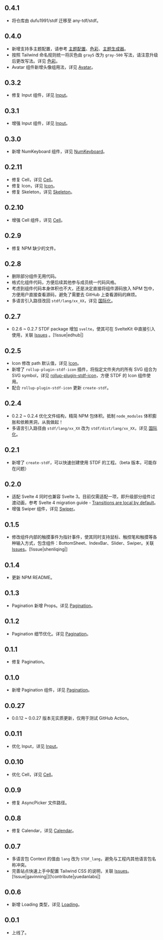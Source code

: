 ## 0.4.1

- 将仓库由 dufu1991/stdf 迁移至 any-tdf/stdf。

## 0.4.0

- 新增支持多主题配置，请参考 [主题配置](https://stdf.design/#/guide?nav=theme)、[色彩](https://stdf.design/#/guide?nav=color)、[主题生成器](https://stdf.design/#/guide?nav=generator)。
- 按照 Tailwind 命名规则统一将灰色由 `gray5` 改为 `gray-500` 写法，请注意升级后更改写法。详见 [色彩](https://stdf.design/#/guide?nav=color)。
- Avatar 组件新增头像组用法，详见 [Avatar](https://stdf.design/#/components?nav=avatar&tab=4)。

## 0.3.2

- 修复 Input 组件，详见 [Input](https://stdf.design/#/components?nav=input&tab=4)。

## 0.3.1

- 增强 Input 组件，详见 [Input](https://stdf.design/#/components?nav=input&tab=4)。

## 0.3.0

- 新增 NumKeyboard 组件，详见 [NumKeyboard](https://stdf.design/#/components?nav=numKeyboard&tab=0)。

## 0.2.11

- 修复 Cell，详见 [Cell](https://stdf.design/#/components?nav=cell&tab=4)。
- 修复 Icon，详见 [Icon](https://stdf.design/#/components?nav=icon&tab=4)。
- 修复 Skeleton，详见 [Skeleton](https://stdf.design/#/components?nav=skeleton&tab=4)。

## 0.2.10

- 增强 Cell 组件，详见 [Cell](https://stdf.design/#/components?nav=cell&tab=4)。

## 0.2.9

- 修复 NPM 缺少的文件。

## 0.2.8

- 删除部分组件无用代码。
- 格式化组件代码，方便后续其他参与成员统一代码风格。
- 考虑到组件代码本身体积也不大，还是决定直接将组件源码放入 NPM 包中，方便用户直接查看源码，避免了需要去 GitHub 上查看源码的麻烦。
- 多语言引入路径改回 `stdf/lang/xx_XX`，详见 [国际化](https://stdf.design/#/guide?nav=internation)。

## 0.2.7

- 0.2.6 ~ 0.2.7 STDF package 增加 `svelte`，使其可在 SvelteKit 中直接引入使用，关联 [Issues](https://github.com/any-tdf/stdf/issues/9) 。[!issue|edhub|]

## 0.2.5

- Icon 修改 path 默认值，详见 [Icon](https://stdf.design/#/components?nav=icon&tab=4)。
- 新增了 `rollup-plugin-stdf-icon` 插件，将指定文件夹内的所有 SVG 组合为 SVG symbol，详见 [rollup-plugin-stdf-icon](https://www.npmjs.com/package/rollup-plugin-stdf-icon)，方便 STDF 的 Icon 组件使用。
- 配合 `rollup-plugin-stdf-icon` 更新 `create-stdf`。

## 0.2.4

- 0.2.2 ~ 0.2.4 优化文件结构，精简 NPM 包体积。抵制 `node_modules` 体积膨胀和依赖黑洞，从我做起！
- 多语言引入路径由 `stdf/lang/xx_XX` 改为 `stdf/dist/lang/xx_XX`，详见 [国际化](https://stdf.design/#/guide?nav=internation)。

## 0.2.1

- 新增了 `create-stdf`，可以快速创建使用 STDF 的工程。（beta 版本，可能存在问题）

## 0.2.0

- 适配 Svelte 4 同时也兼容 Svelte 3。目前仅需适配一项，即升级部分组件过渡动画，参考 Svelte 4 migration guide - [Transitions are local by default](https://svelte.dev/docs/v4-migration-guide#transitions-are-local-by-default)。
- 增强 Swiper 组件，详见 [Swiper](https://stdf.design/#/components?nav=swiper&tab=4)。

## 0.1.5

- 修改组件内部的触摸事件为指针事件，使其同时支持鼠标、触控笔和触摸等各种输入方式，包含组件：BottomSheet、IndexBar、Slider、Swiper。关联 [Issues](https://github.com/any-tdf/stdf/issues/5)。[!issue|shenliqing|]

## 0.1.4

- 更新 NPM README。

## 0.1.3

- Pagination 新增 Props。详见 [Pagination](https://stdf.design/#/components?nav=pagination&tab=4)。

## 0.1.2

- Pagination 细节优化。详见 [Pagination](https://stdf.design/#/components?nav=pagination&tab=4)。

## 0.1.1

- 修复 Pagination。

## 0.1.0

- 新增 Pagination 组件，详见 [Pagination](https://stdf.design/#/components?nav=pagination&tab=0)。

## 0.0.27

- 0.0.12 ~ 0.0.27 版本无实质更新，仅用于测试 GitHub Action。

## 0.0.11

- 优化 Input，详见 [Input](https://stdf.design/#/components?nav=input&tab=4)。

## 0.0.10

- 优化 Cell，详见 [Cell](https://stdf.design/#/components?nav=cell&tab=4)。

## 0.0.9

- 修复 AsyncPicker 文件路径。

## 0.0.8

- 修复 Calendar，详见 [Calendar](https://stdf.design/#/components?nav=calendar&tab=4)。

## 0.0.7

- 多语言包 Context 的值由 `lang` 改为 `STDF_lang`，避免与工程内其他语言包名称冲突。
- 完善站点快速上手中配置 Tailwind CSS 的说明，关联 [Issues](https://github.com/any-tdf/stdf/issues/1)。[!issue|gavinning|][!contribute|yuedanlabs|]

## 0.0.6

- 新增 Loading 类型，详见 [Loading](https://stdf.design/#/components?nav=loading&tab=4)。

## 0.0.1

- 上线了。
